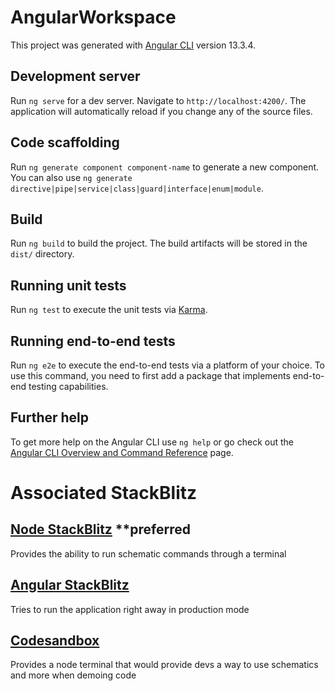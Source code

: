 # AngularWorkspace

This project was generated with [Angular CLI](https://github.com/angular/angular-cli) version 13.3.4.

## Development server

Run `ng serve` for a dev server. Navigate to `http://localhost:4200/`. The application will automatically reload if you change any of the source files.

## Code scaffolding

Run `ng generate component component-name` to generate a new component. You can also use `ng generate directive|pipe|service|class|guard|interface|enum|module`.

## Build

Run `ng build` to build the project. The build artifacts will be stored in the `dist/` directory.

## Running unit tests

Run `ng test` to execute the unit tests via [Karma](https://karma-runner.github.io).

## Running end-to-end tests

Run `ng e2e` to execute the end-to-end tests via a platform of your choice. To use this command, you need to first add a package that implements end-to-end testing capabilities.

## Further help

To get more help on the Angular CLI use `ng help` or go check out the [Angular CLI Overview and Command Reference](https://angular.io/cli) page.


# Associated StackBlitz

## [Node StackBlitz](https://stackblitz.com/edit/node-pgrss7) **preferred
Provides the ability to run schematic commands through a terminal

## [Angular StackBlitz](https://stackblitz.com/edit/angular-ivy-ufvg2p)
Tries to run the application right away in production mode


## [Codesandbox](https://codesandbox.io/s/hopeful-carlos-czy4sk)
Provides a node terminal that would provide devs a way to use schematics and more when demoing code
